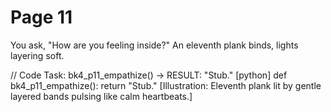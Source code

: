 # Page 11

You ask, "How are you feeling inside?"
An eleventh plank binds, lights layering soft.

// Code Task: bk4_p11_empathize() → RESULT: "Stub."
[python]
def bk4_p11_empathize():
    return "Stub."
[Illustration: Eleventh plank lit by gentle layered bands pulsing like calm heartbeats.]
